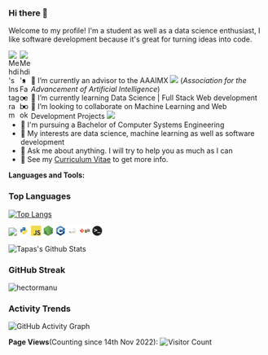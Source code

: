### Hi there 👋

Welcome to my profile! I'm a student as well as a data science enthusiast, I like software development because it's great for turning ideas into code.


<a href="https://www.instagram.com/orlando_perez18/">
  <img align="left" alt="Mehdi's Instagram" width="22px" src="https://i0.wp.com/eltallerdehector.com/wp-content/uploads/2022/06/cd939-logo-instagram-png.png?fit=512%2C512&ssl=1" />
</a>
<a href="https://www.facebook.com/banda.perez.7">
  <img align="left" alt="Mehdi's Facebook" width="22px" src="https://upload.wikimedia.org/wikipedia/commons/thumb/5/51/Facebook_f_logo_%282019%29.svg/2048px-Facebook_f_logo_%282019%29.svg.png" />
</a>

<br />
<br />

- 🔭 I’m currently an advisor to the AAAIMX <img src="https://www.aaaimx.org/img/sprites/aaaimx-transparent.png" width="30"> (*Association for the Advancement of Artificial Intelligence*)
- 🌱 I’m currently learning Data Science | Full Stack Web development
- 👯 I’m looking to collaborate on Machine Learning and Web Development Projects <img src="https://media.giphy.com/media/WUlplcMpOCEmTGBtBW/giphy.gif" width="30">
- 💼 I'm pursuing a Bachelor of Computer Systems Engineering
- 🤔 My interests are data science, machine learning as well as software development
- 💬 Ask me about anything. I will try to help you as much as I can
- 📝 See my <a target="_blank" href="https://drive.google.com/file/d/1pkZbyNLZHSyLHytSahuEeOGdfrg9cw9n/view?usp=sharing" target="_blank">Curriculum Vitae</a> to get more info.


**Languages and Tools:**  
### Top Languages

[![Top Langs](https://github-readme-stats.vercel.app/api/top-langs/?username=hectormanu&layout=compact)](https://github.com/anuraghazra/github-readme-stats)

<code><img height="20" src="https://pytorch.org/assets/images/pytorch-logo.png"></code>
<code><img height="20" src="https://raw.githubusercontent.com/github/explore/80688e429a7d4ef2fca1e82350fe8e3517d3494d/topics/python/python.png"></code>
<code><img height="20" src="https://raw.githubusercontent.com/github/explore/80688e429a7d4ef2fca1e82350fe8e3517d3494d/topics/javascript/javascript.png"></code>
<code><img height="20" src="https://raw.githubusercontent.com/github/explore/80688e429a7d4ef2fca1e82350fe8e3517d3494d/topics/nodejs/nodejs.png"></code>
<code><img height="20" src="https://raw.githubusercontent.com/github/explore/80688e429a7d4ef2fca1e82350fe8e3517d3494d/topics/cpp/cpp.png"></code>
<code><img height="20" src="https://raw.githubusercontent.com/github/explore/80688e429a7d4ef2fca1e82350fe8e3517d3494d/topics/mysql/mysql.png"></code>
<code><img height="20" src="https://raw.githubusercontent.com/github/explore/80688e429a7d4ef2fca1e82350fe8e3517d3494d/topics/git/git.png"></code>
<code><img height="20" src="https://raw.githubusercontent.com/github/explore/80688e429a7d4ef2fca1e82350fe8e3517d3494d/topics/terminal/terminal.png"></code>

![Tapas's Github Stats](https://github-readme-stats.vercel.app/api?username=hectormanu&show_icons=true&theme=radical)

### GitHub Streak

<img width="48%" src="https://github-readme-streak-stats.herokuapp.com/?user=hectormanu&theme=highcontrast&hide_border=true" alt="hectormanu" />

### Activity Trends

![GitHub Activity Graph](https://activity-graph.herokuapp.com/graph?username=hectormanu&theme=dracula&hide_border=true)

**Page Views**(Counting since 14th Nov 2022): ![Visitor Count](https://profile-counter.glitch.me/hectormanu/count.svg)
